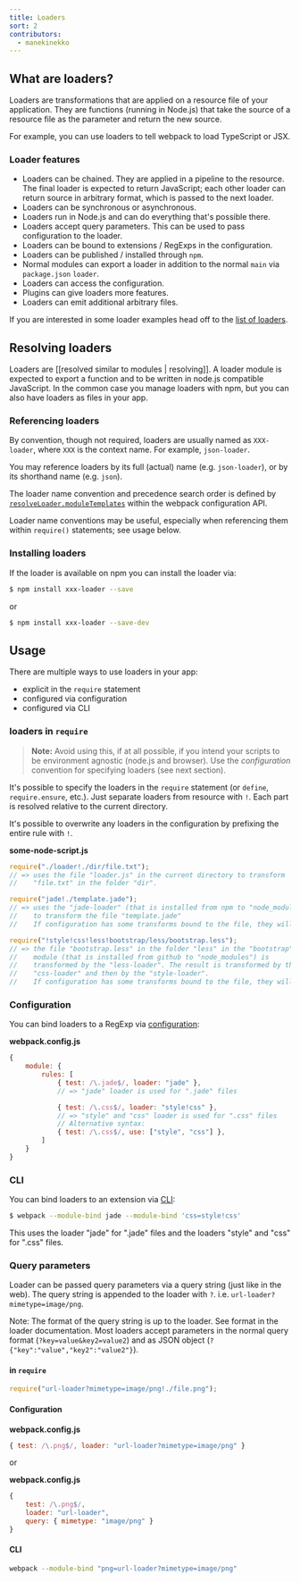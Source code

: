 ```yaml
---
title: Loaders
sort: 2
contributors:
  - manekinekko
---
```


## What are loaders?

Loaders are transformations that are applied on a resource file of your application. They are functions (running in Node.js) that take the source of a resource file as the parameter and return the new source.

For example, you can use loaders to tell webpack to load TypeScript or JSX.

### Loader features

* Loaders can be chained. They are applied in a pipeline to the resource. The final loader is expected to return JavaScript; each other loader can return source in arbitrary format, which is passed to the next loader.
* Loaders can be synchronous or asynchronous.
* Loaders run in Node.js and can do everything that's possible there.
* Loaders accept query parameters. This can be used to pass configuration to the loader.
* Loaders can be bound to extensions / RegExps in the configuration.
* Loaders can be published / installed through `npm`.
* Normal modules can export a loader in addition to the normal `main` via `package.json` `loader`.
* Loaders can access the configuration.
* Plugins can give loaders more features.
* Loaders can emit additional arbitrary files.

If you are interested in some loader examples head off to the [list of loaders](./).

## Resolving loaders

Loaders are [[resolved similar to modules | resolving]]. A loader module is expected to export a function and to be written in node.js compatible JavaScript. In the common case you manage loaders with npm, but you can also have loaders as files in your app.

### Referencing loaders

By convention, though not required, loaders are usually named as `XXX-loader`, where `XXX` is the context name. For example, `json-loader`.

You may reference loaders by its full (actual) name (e.g. `json-loader`), or by its shorthand name (e.g. `json`).

The loader name convention and precedence search order is defined by [`resolveLoader.moduleTemplates`](http://webpack.github.io/docs/configuration.html#resolveloader-moduletemplates) within the webpack configuration API.

Loader name conventions may be useful, especially when referencing them within `require()` statements; see usage below.

### Installing loaders

If the loader is available on npm you can install the loader via:

```sh
$ npm install xxx-loader --save
```

or

```sh
$ npm install xxx-loader --save-dev
```
## Usage

There are multiple ways to use loaders in your app:

* explicit in the `require` statement
* configured via configuration
* configured via CLI

### loaders in `require`

> **Note:** Avoid using this, if at all possible, if you intend your scripts to be environment agnostic (node.js and browser). Use the *configuration* convention for specifying loaders (see next section).

It's possible to specify the loaders in the `require` statement (or `define`, `require.ensure`, etc.). Just separate loaders from resource with `!`. Each part is resolved relative to the current directory.

It's possible to overwrite any loaders in the configuration by prefixing the entire rule with `!`.

**some-node-script.js**

```javascript
require("./loader!./dir/file.txt");
// => uses the file "loader.js" in the current directory to transform
//    "file.txt" in the folder "dir".

require("jade!./template.jade");
// => uses the "jade-loader" (that is installed from npm to "node_modules")
//    to transform the file "template.jade"
//    If configuration has some transforms bound to the file, they will still be applied.

require("!style!css!less!bootstrap/less/bootstrap.less");
// => the file "bootstrap.less" in the folder "less" in the "bootstrap"
//    module (that is installed from github to "node_modules") is
//    transformed by the "less-loader". The result is transformed by the
//    "css-loader" and then by the "style-loader".
//    If configuration has some transforms bound to the file, they will not be applied.
```


### Configuration

You can bind loaders to a RegExp via [configuration](./configuration):

**webpack.config.js**

```javascript
{
	module: {
		rules: [
			{ test: /\.jade$/, loader: "jade" },
			// => "jade" loader is used for ".jade" files

			{ test: /\.css$/, loader: "style!css" },
			// => "style" and "css" loader is used for ".css" files
			// Alternative syntax:
			{ test: /\.css$/, use: ["style", "css"] },
		]
	}
}
```

### CLI

You can bind loaders to an extension via [CLI](./cli):

```sh
$ webpack --module-bind jade --module-bind 'css=style!css'
```

This uses the loader "jade" for ".jade" files and the loaders "style" and "css" for ".css" files.

### Query parameters

Loader can be passed query parameters via a query string (just like in the web). The query string is appended to the loader with `?`. i.e. `url-loader?mimetype=image/png`.

Note: The format of the query string is up to the loader. See format in the loader documentation. Most loaders accept parameters in the normal query format (`?key=value&key2=value2`) and as JSON object (`?{"key":"value","key2":"value2"}`).

#### in `require`

```javascript
require("url-loader?mimetype=image/png!./file.png");
```

#### Configuration

**webpack.config.js**

```javascript
{ test: /\.png$/, loader: "url-loader?mimetype=image/png" }
```

or

**webpack.config.js**

```javascript
{
	test: /\.png$/,
	loader: "url-loader",
	query: { mimetype: "image/png" }
}
```


#### CLI

```sh
webpack --module-bind "png=url-loader?mimetype=image/png"
```
